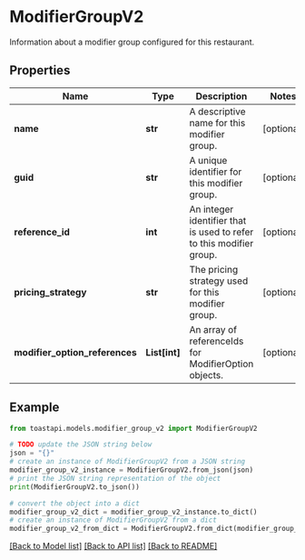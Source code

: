 # ModifierGroupV2

Information about a modifier group configured for this restaurant.

## Properties

Name | Type | Description | Notes
------------ | ------------- | ------------- | -------------
**name** | **str** | A descriptive name for this modifier group. | [optional] 
**guid** | **str** | A unique identifier for this modifier group. | [optional] 
**reference_id** | **int** | An integer identifier that is used to refer to this modifier group. | [optional] 
**pricing_strategy** | **str** | The pricing strategy used for this modifier group. | [optional] 
**modifier_option_references** | **List[int]** | An array of referenceIds for ModifierOption objects. | [optional] 

## Example

```python
from toastapi.models.modifier_group_v2 import ModifierGroupV2

# TODO update the JSON string below
json = "{}"
# create an instance of ModifierGroupV2 from a JSON string
modifier_group_v2_instance = ModifierGroupV2.from_json(json)
# print the JSON string representation of the object
print(ModifierGroupV2.to_json())

# convert the object into a dict
modifier_group_v2_dict = modifier_group_v2_instance.to_dict()
# create an instance of ModifierGroupV2 from a dict
modifier_group_v2_from_dict = ModifierGroupV2.from_dict(modifier_group_v2_dict)
```
[[Back to Model list]](../README.md#documentation-for-models) [[Back to API list]](../README.md#documentation-for-api-endpoints) [[Back to README]](../README.md)


